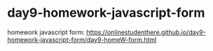# day9-homework-javascript-form
homework javascript form: https://onlinestudenthere.github.io/day9-homework-javascript-form/day9-homeW-form.html
